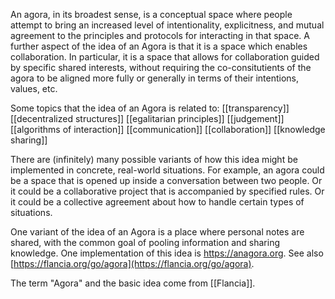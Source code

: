 
An agora, in its broadest sense, is a conceptual space where people attempt to bring an increased level of intentionality, explicitness, and mutual agreement to the principles and protocols for interacting in that space. A further aspect of the idea of an Agora is that it is a space which enables collaboration. In particular, it is a space that allows for collaboration guided by specific shared interests, without requiring the co-consitutients of the agora to be aligned more fully or generally in terms of their intentions, values, etc. 

Some topics that the idea of an Agora is related to: [[transparency]] [[decentralized structures]] [[egalitarian principles]] [[judgement]] [[algorithms of interaction]] [[communication]] [[collaboration]] [[knowledge sharing]]

There are (infinitely) many possible variants of how this idea might be implemented in concrete, real-world situations. For example, an agora could be a space that is opened up inside a conversation between two people. Or it could be a collaborative project that is accompanied by specified rules. Or it could be a collective agreement about how to handle certain types of situations. 

One variant of the idea of an Agora is a place where personal notes are shared, with the common goal of pooling information and sharing knowledge. One implementation of this idea is https://anagora.org. See also [https://flancia.org/go/agora](https://flancia.org/go/agora).

The term "Agora" and the basic idea come from [[Flancia]]. 